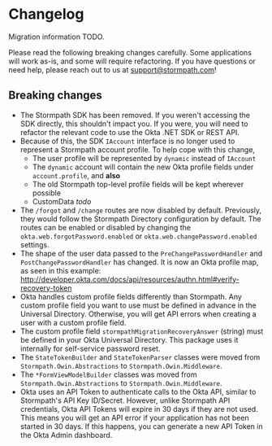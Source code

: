 # Changelog

Migration information TODO.

Please read the following breaking changes carefully. Some applications will work as-is, and some will require refactoring. If you have questions or need help, please reach out to us at support@stormpath.com!

## Breaking changes

* The Stormpath SDK has been removed. If you weren't accessing the SDK directly, this shouldn't impact you. If you were, you will need to refactor the relevant code to use the Okta .NET SDK or REST API.
* Because of this, the SDK `IAccount` interface is no longer used to represent a Stormpath account profile. To help cope with this change,
	* The user profile will be represented by `dynamic` instead of `IAccount`
	* The `dynamic` account will contain the new Okta profile fields under `account.profile`, and **also**
	* The old Stormpath top-level profile fields will be kept wherever possible
	* CustomData _todo_
* The `/forgot` and `/change` routes are now disabled by default. Previously, they would follow the Stormpath Directory configuration by default. The routes can be enabled or disabled by changing the `okta.web.forgotPassword.enabled` or `okta.web.changePassword.enabled` settings.
* The shape of the user data passed to the `PreChangePasswordHandler` and `PostChangePasswordHandler` has changed. It is now an Okta profile map, as seen in this example: http://developer.okta.com/docs/api/resources/authn.html#verify-recovery-token
* Okta handles custom profile fields differently than Stormpath. Any custom profile field you want to use must be defined in advance in the Universal Directory. Otherwise, you will get API errors when creating a user with a custom profile field.
* The custom profile field `stormpathMigrationRecoveryAnswer` (string) must be defined in your Okta Universal Directory. This package uses it internally for self-service password reset.
* The `StateTokenBuilder` and `StateTokenParser` classes were moved from `Stormpath.Owin.Abstractions` to `Stormpath.Owin.Middleware`.
* The `*FormViewModelBuilder` classes was moved from `Stormpath.Owin.Abstractions` to `Stormpath.Owin.Middleware`.
* Okta uses an API Token to authenticate calls to the Okta API, similar to Stormpath's API Key ID/Secret.  However, unlike Stormpath API credentials, Okta API Tokens will expire in 30 days if they are not used. This means you will get an API error if your application has not been started in 30 days. If this happens, you can generate a new API Token in the Okta Admin dashboard.